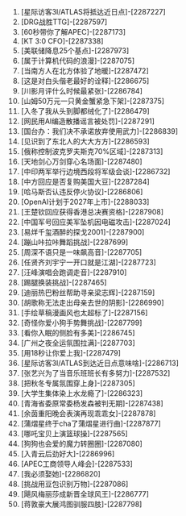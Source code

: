 
1. [星际访客3I/ATLAS将抵达近日点]-[2287227]
1. [DRG战胜TTG]-[2287597]
1. [60秒带你了解APEC]-[2287173]
1. [KT 3:0 CFO]-[2287338]
1. [美联储降息25个基点]-[2287973]
1. [属于计算机代码的浪漫]-[2287075]
1. [当南方人在北方体验了地暖]-[2287472]
1. [这是对白头偕老最好的诠释]-[2286675]
1. [川影月评什么时候最紧张]-[2286784]
1. [山姆50万元一只黄金蟹紧急下架]-[2287375]
1. [入冬了我从头到脚都绒化了]-[2286479]
1. [网民用AI编造散播谣言被处罚]-[2287291]
1. [国台办：我们决不承诺放弃使用武力]-[2286839]
1. [见识到了东北人的大大方方]-[2286593]
1. [俄称控制波克罗夫斯克70%区域]-[2287313]
1. [天地剑心万剑穿心名场面]-[2287480]
1. [中印两军举行边境西段将军级会谈]-[2286732]
1. [中方回应是否复购美国大豆]-[2287284]
1. [哈马斯否认违反停火协议]-[2286806]
1. [OpenAI计划于2027年上市]-[2288033]
1. [王楚钦回应获得香港总决赛资格]-[2287908]
1. [中国军号回应美军坠机因电磁攻击]-[2287024]
1. [易烊千玺酒醉的探戈2001]-[2287900]
1. [蹦山咔拉咔舞蹈挑战]-[2287699]
1. [周深不语只是一味飙高音]-[2287705]
1. [任贤齐刘宇宁一开口就是江湖]-[2287723]
1. [汪峰演唱会跑调走音]-[2287910]
1. [踢腿换装挑战]-[2287465]
1. [迪丽热巴粉丝帮助寻亲梁志辉]-[2287159]
1. [胡歌称无法走出母亲去世的阴影]-[2286990]
1. [手绘草稿漫画风也太超标了]-[2287156]
1. [奇怪你爱小狗手势舞挑战]-[2287799]
1. [看你入眠的侧脸有多美]-[2286745]
1. [广州之夜全运氛围拉满]-[2287703]
1. [用18秒让你爱上我]-[2287479]
1. [星际访客3I/ATLAS到达近日点意味啥]-[2286713]
1. [张艺兴为了当音乐班班长有多努力]-[2287532]
1. [把秋冬专属氛围穿上身]-[2287305]
1. [大学生集体染上水龙瘾了]-[2286323]
1. [青海省委原常委杨发森被判无期]-[2287438]
1. [余茵重阳晚会表演再现乖乖女]-[2287878]
1. [蒲熠星终于cha了蒲熠星进行曲]-[2287877]
1. [哪吒宝贝上演篮球操]-[2287565]
1. [狗狗也会爱的魔力转圈圈]-[2287080]
1. [入青云后劲好大]-[2286996]
1. [APEC工商领导人峰会]-[2287533]
1. [我必须娶她]-[2286820]
1. [挑战用豆包识别万物]-[2287086]
1. [飓风梅丽莎成新晋全球风王]-[2286777]
1. [蒋敦豪大展鸿图驯服四肢]-[2287798]